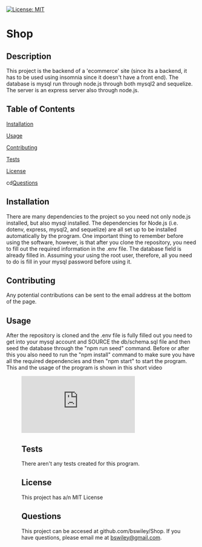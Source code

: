 [![License: MIT](https://img.shields.io/badge/License-MIT-yellow.svg)](https://opensource.org/licenses/MIT)



# Shop

## Description
This project is the backend of a 'ecommerce' site (since its a backend, it has to be used using insomnia since it doesn't have a front end).  The database is mysql run through node.js through both mysql2 and sequelize.  The server is an express server also through node.js.


## Table of Contents

[Installation](#Installation)

[Usage](#Usage)

[Contributing](#Contributing)

[Tests](#Tests)

[License](#License)

cd[Questions](#Questions)

## Installation
There are many dependencies to the project so you need not only node.js installed, but also mysql installed.  The dependencies for Node.js (i.e. dotenv, express, mysql2, and sequelize) are all set up to be installed automatically by the program.  One important thing to remember before using the software, however, is that after you clone the repository, you need to fill out the required information in the .env file.  The database field is already filled in.  Assuming your using the root user, therefore, all you need to do is fill in your mysql password before using it. 

## Contributing
Any  potential contributions can be sent to the email address at the bottom of the page.

## Usage
After the repository is cloned and the .env file is fully filled out you need to get into your mysql account and SOURCE the db/schema.sql file and then seed the database through  the "npm run seed" command.  Before or after this you also need to run the "npm install" command to make sure you have all the required dependencies and then "npm start" to start the program.  This and the usage of the program is shown in this short video
<figure class="video_container">
  <iframe src="https://drive.google.com/file/d/1SekgI9xepSnxASSf8bYmcfLl-3Finr-p/view?usp=sharing" frameborder="0" allowfullscreen="true"> </iframe>


## Tests
There aren't any tests created for this program.

## License
This project has a/n MIT License

## Questions
This project can be accesed at github.com/bswiley/Shop.  If you have questions, please email me at bswiley@gmail.com.